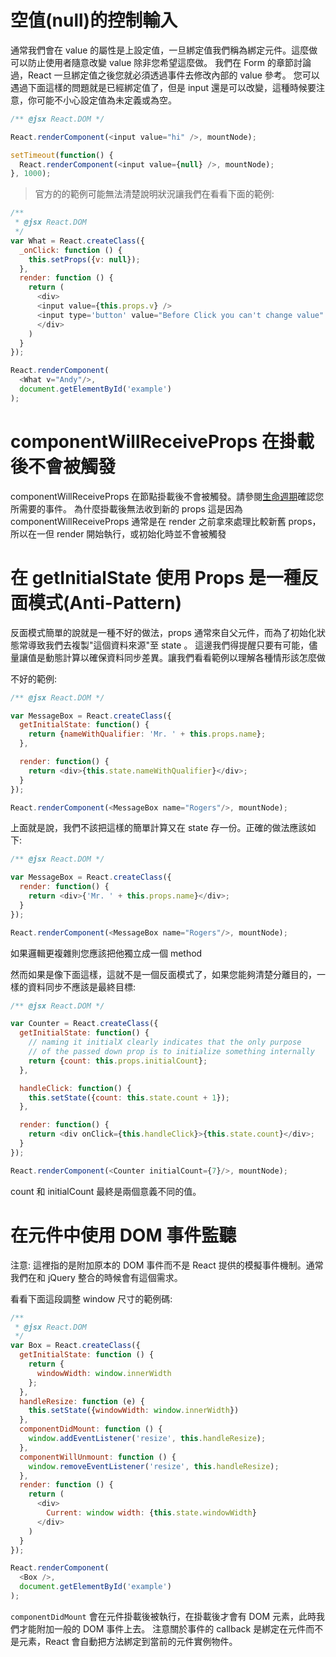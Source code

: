 # 空值(null)的控制輸入
通常我們會在 value 的屬性是上設定值，一旦綁定值我們稱為綁定元件。這麼做可以防止使用者隨意改變 value 除非您希望這麼做。
我們在 Form 的章節討論過，React 一旦綁定值之後您就必須透過事件去修改內部的 value 參考。
您可以遇過下面這樣的問題就是已經綁定值了，但是 input 還是可以改變，這種時候要注意，你可能不小心設定值為未定義或為空。

```js
/** @jsx React.DOM */

React.renderComponent(<input value="hi" />, mountNode);

setTimeout(function() {
  React.renderComponent(<input value={null} />, mountNode);
}, 1000);
```

> 官方的的範例可能無法清楚說明狀況讓我們在看看下面的範例:
```js
/**
 * @jsx React.DOM
 */
var What = React.createClass({
  _onClick: function () {
    this.setProps({v: null});
  },
  render: function () {
    return (
      <div>
      <input value={this.props.v} />
      <input type='button' value="Before Click you can't change value" onClick={this._onClick} />
      </div>
    )
  }
});

React.renderComponent(
  <What v="Andy"/>,
  document.getElementById('example')
);
```

# componentWillReceiveProps 在掛載後不會被觸發
componentWillReceiveProps 在節點掛載後不會被觸發。請參閱[生命週期](http://facebook.github.io/react/docs/component-specs.html)確認您所需要的事件。
為什麼掛載後無法收到新的 props 這是因為 componentWillReceiveProps 通常是在 render 之前拿來處理比較新舊 props，所以在一但 render 開始執行，或初始化時並不會被觸發

# 在 getInitialState 使用 Props 是一種反面模式(Anti-Pattern)
反面模式簡單的說就是一種不好的做法，props 通常來自父元件，而為了初始化狀態常導致我們去複製"這個資料來源"至 state 。
這邊我們得提醒只要有可能，儘量讓值是動態計算以確保資料同步差異。讓我們看看範例以理解各種情形該怎麼做

不好的範例:
```js
/** @jsx React.DOM */

var MessageBox = React.createClass({
  getInitialState: function() {
    return {nameWithQualifier: 'Mr. ' + this.props.name};
  },

  render: function() {
    return <div>{this.state.nameWithQualifier}</div>;
  }
});

React.renderComponent(<MessageBox name="Rogers"/>, mountNode);
```
上面就是說，我們不該把這樣的簡單計算又在 state 存一份。正確的做法應該如下:
```js
/** @jsx React.DOM */

var MessageBox = React.createClass({
  render: function() {
    return <div>{'Mr. ' + this.props.name}</div>;
  }
});

React.renderComponent(<MessageBox name="Rogers"/>, mountNode);
```
如果邏輯更複雜則您應該把他獨立成一個 method

然而如果是像下面這樣，這就不是一個反面模式了，如果您能夠清楚分離目的，一樣的資料同步不應該是最終目標:
```js
/** @jsx React.DOM */

var Counter = React.createClass({
  getInitialState: function() {
    // naming it initialX clearly indicates that the only purpose
    // of the passed down prop is to initialize something internally
    return {count: this.props.initialCount};
  },

  handleClick: function() {
    this.setState({count: this.state.count + 1});
  },

  render: function() {
    return <div onClick={this.handleClick}>{this.state.count}</div>;
  }
});

React.renderComponent(<Counter initialCount={7}/>, mountNode);
```
count 和 initialCount 最終是兩個意義不同的值。

# 在元件中使用 DOM 事件監聽
注意: 這裡指的是附加原本的 DOM 事件而不是 React 提供的模擬事件機制。通常我們在和 jQuery 整合的時候會有這個需求。

看看下面這段調整 window 尺寸的範例碼:
```js
/**
 * @jsx React.DOM
 */
var Box = React.createClass({
  getInitialState: function () {
    return {
      windowWidth: window.innerWidth
    };
  },
  handleResize: function (e) {
    this.setState({windowWidth: window.innerWidth})
  },
  componentDidMount: function () {
    window.addEventListener('resize', this.handleResize);
  },
  componentWillUnmount: function () {
    window.removeEventListener('resize', this.handleResize);
  },
  render: function () {
    return (
      <div>
        Current: window width: {this.state.windowWidth}
      </div>
    )
  }
});

React.renderComponent(
  <Box />,
  document.getElementById('example')
);
```
`componentDidMount` 會在元件掛載後被執行，在掛載後才會有 DOM 元素，此時我們才能附加一般的 DOM 事件上去。
注意關於事件的 callback 是綁定在元件而不是元素，React 會自動把方法綁定到當前的元件實例物件。
